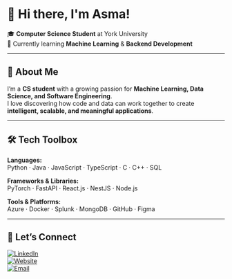 # 👋 Hi there, I'm Asma!

🎓 **Computer Science Student** at York University  
🌱 Currently learning **Machine Learning** & **Backend Development**  

---

## 🌟 About Me

I’m a **CS student** with a growing passion for **Machine Learning, Data Science, and Software Engineering**.  
I love discovering how code and data can work together to create **intelligent, scalable, and meaningful applications**.

---

## 🛠️ Tech Toolbox

**Languages:**  
Python · Java · JavaScript · TypeScript · C · C++ · SQL  

**Frameworks & Libraries:**  
PyTorch · FastAPI · React.js · NestJS · Node.js  

**Tools & Platforms:**  
Azure · Docker · Splunk · MongoDB · GitHub · Figma  

---

## 🤝 Let’s Connect

[![LinkedIn](https://img.shields.io/badge/LinkedIn-0A66C2?style=for-the-badge&logo=linkedin&logoColor=white)](https://www.linkedin.com/in/asma-hashar)  
[![Website](https://img.shields.io/badge/Website-000000?style=for-the-badge&logo=About.me&logoColor=white)](https://personal-website-cyan-rho.vercel.app)  
[![Email](https://img.shields.io/badge/Email-D14836?style=for-the-badge&logo=gmail&logoColor=white)](mailto:asma001@my.yorku.ca)

